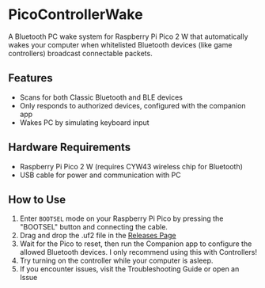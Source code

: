 # PicoControllerWake

A Bluetooth PC wake system for Raspberry Pi Pico 2 W that automatically wakes your computer when whitelisted Bluetooth devices (like game controllers) broadcast connectable packets.

## Features

- Scans for both Classic Bluetooth and BLE devices
- Only responds to authorized devices, configured with the companion app
- Wakes PC by simulating keyboard input

## Hardware Requirements

- Raspberry Pi Pico 2 W (requires CYW43 wireless chip for Bluetooth)
- USB cable for power and communication with PC

## How to Use
1. Enter `BOOTSEL` mode on your Raspberry Pi Pico by pressing the "BOOTSEL" button and connecting the cable.
2. Drag and drop the .uf2 file in the [Releases Page](https://github.com/alleras/PicoControllerWake/releases)
3. Wait for the Pico to reset, then run the Companion app to configure the allowed Bluetooth devices. I only recommend using this with Controllers!
4. Try turning on the controller while your computer is asleep.
5. If you encounter issues, visit the Troubleshooting Guide or open an Issue
